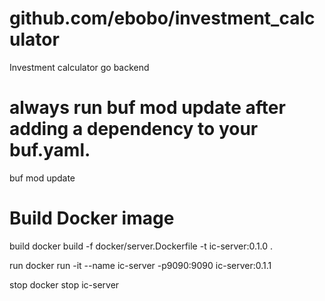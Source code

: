# github.com/ebobo/investment_calculator

Investment calculator go backend

# always run buf mod update after adding a dependency to your buf.yaml.

buf mod update

# Build Docker image

build
docker build -f docker/server.Dockerfile -t ic-server:0.1.0 .

run
docker run -it --name ic-server -p9090:9090 ic-server:0.1.1

stop
docker stop ic-server
